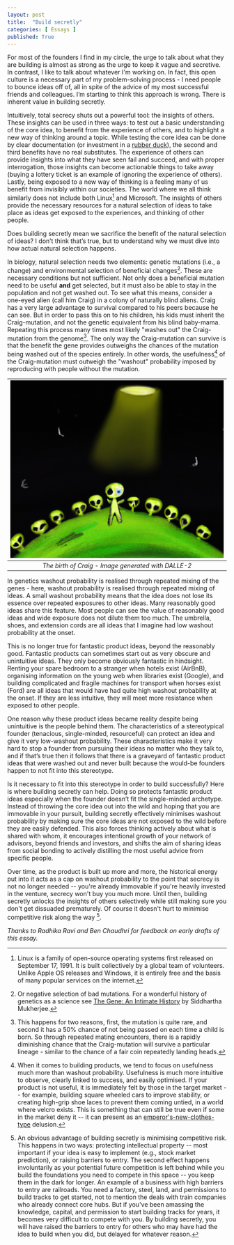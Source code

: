 ```yaml
---
layout: post
title:  "Build secretly"
categories: [ Essays ]
published: True
---
```


For most of the founders I find in my circle, the urge to talk about what they are building is almost as strong as the urge to keep it vague and secretive. In contrast, I like to talk about whatever I'm working on. In fact, this open culture is a necessary part of my problem-solving process - I need people to bounce ideas off of, all in spite of the advice of my most successful friends and colleagues. I’m starting to think this approach is wrong. There is inherent value in building secretly.

Intuitively, total secrecy shuts out a powerful tool: the insights of others. These insights can be used in three ways: to test out a basic understanding of the core idea, to benefit from the experience of others, and to highlight a new way of thinking around a topic. While testing the core idea can be done by clear documentation (or investment in a [rubber duck](https://en.wikipedia.org/wiki/Rubber_duck_debugging)), the second and third benefits have no real substitutes. The experience of others can provide insights into what they have seen fail and succeed, and with proper interrogation, those insights can become actionable things to take away (buying a lottery ticket is an example of ignoring the experience of others). Lastly, being exposed to a new way of thinking is a feeling many of us benefit from invisibly within our societies. The world where we all think similarly does not include both Linux[^1] and Microsoft. The insights of others provide the necessary resources for a natural selection of ideas to take place as ideas get exposed to the experiences, and thinking of other people. 

Does building secretly mean we sacrifice the benefit of the natural selection of ideas? I don’t think that’s true, but to understand why we must dive into how actual natural selection happens. 

In biology, natural selection needs two elements: genetic mutations (i.e., a change) and environmental selection of beneficial changes[^2]. These are necessary conditions but not sufficient. Not only does a beneficial mutation need to be useful **and** get selected, but it must also be able to stay in the population and not get washed out. To see what this means, consider a one-eyed alien (call him Craig) in a colony of naturally blind aliens. Craig has a very large advantage to survival compared to his peers because he can see. But in order to pass this on to his children, his kids must inherit the Craig-mutation, and not the genetic equivalent from his blind baby-mama. Repeating this process many times most likely "washes out" the Craig-mutation from the genome[^3]. The only way the Craig-mutation can survive is that the benefit the gene provides outweighs the chances of the mutation being washed out of the species entirely. In other words, the usefulness[^4] of the Craig-mutation must outweigh the "washout" probability imposed by reproducing with people without the mutation. 

| ![](/assets/images/DALLE-alien.jpg) | 
|:--:| 
| *The birth of Craig - Image generated with DALLE-2* |

In genetics washout probability is realised through repeated mixing of the genes - here, washout probability is realised through repeated mixing of ideas. A small washout probability means that the idea does not lose its essence over repeated exposures to other ideas. Many reasonably good ideas share this feature. Most people can see the value of reasonably good ideas and wide exposure does not dilute them too much. The umbrella, shoes, and extension cords are all ideas that I imagine had low washout probability at the onset. 

This is no longer true for fantastic product ideas, beyond the reasonably good. Fantastic products can sometimes start out as very obscure and unintuitive ideas. They only become obviously fantastic in hindsight. Renting your spare bedroom to a stranger when hotels exist (AirBnB), organising information on the young web when libraries exist (Google), and building complicated and fragile machines for transport when horses exist (Ford) are all ideas that would have had quite high washout probability at the onset. If they are less intuitive, they will meet more resistance when exposed to other people. 

One reason why these product ideas became reality despite being unintuitive is the people behind them. The characteristics of a stereotypical founder (tenacious, single-minded, resourceful) can protect an idea and give it very low-washout probability. These characteristics make it very hard to stop a founder from pursuing their ideas no matter who they talk to, and if that’s true then it follows that there is a graveyard of fantastic product ideas that were washed out and never built because the would-be founders happen to not fit into this stereotype. 

Is it necessary to fit into this stereotype in order to build successfully? Here is where building secretly can help. Doing so protects fantastic product ideas especially when the founder doesn’t fit the single-minded archetype. Instead of throwing the core idea out into the wild and hoping that you are immovable in your pursuit, building secretly effectively minimises washout probability by making sure the core ideas are not exposed to the wild before they are easily defended. This also forces thinking actively about what is shared with whom, it encourages intentional growth of your network of advisors, beyond friends and investors, and shifts the aim of sharing ideas from social bonding to actively distilling the most useful advice from specific people.

Over time, as the product is built up more and more, the historical energy put into it acts as a cap on washout probability to the point that secrecy is not no longer needed -- you're already immovable if you're heavily invested in the venture, secrecy won't buy you much more. Until then, building secretly unlocks the insights of others selectively while still making sure you don't get dissuaded prematurely. Of course it doesn't hurt to minimise competitive risk along the way [^5]. 

_Thanks to Radhika Ravi and Ben Chaudhri for feedback on early drafts of this essay._


[^1]: Linux is a family of open-source operating systems first released on September 17, 1991. It is built collectively by a global team of volunteers. Unlike Apple OS releases and Windows, it is entirely free and the basis of many popular services on the internet. 

[^2]: Or negative selection of bad mutations. For a wonderful history of genetics as a science see [The Gene: An Intimate History](https://en.wikipedia.org/wiki/The_Gene:_An_Intimate_History) by Siddhartha Mukherjee.

[^3]: This happens for two reasons, first, the mutation is quite rare, and second it has a 50% chance of not being passed on each time a child is born. So through repeated mating encounters, there is a rapidly diminishing chance that the Craig-mutation will survive a particular lineage - similar to the chance of a fair coin repeatedly landing heads. 

[^4]: When it comes to building products, we tend to focus on usefulness much more than washout probability. Usefulness is much more intuitive to observe, clearly linked to success, and easily optimised. If your product is not useful, it is immediately felt by those in the target market -- for example, building square wheeled cars to improve stability, or creating high-grip shoe laces to prevent them coming untied, in a world where velcro exists. This is something that can still be true even if some in the market deny it -- it can present as an [emperor's-new-clothes-type](https://en.wikipedia.org/wiki/The_Emperor%27s_New_Clothes#Plot) delusion.

[^5]: An obvious advantage of building secretly is minimising competitive risk. This happens in two ways: protecting intellectual property -- most important if your idea is easy to implement (e.g., stock market prediction), or raising barriers to entry. The second effect happens involuntarily as your potential future competition is left behind while you build the foundations you need to compete in this space --  you keep them in the dark for longer. An example of a business with high barriers to entry are railroads. You need a factory, steel, land, and permissions to build tracks to get started, not to mention the deals with train companies who already connect core hubs. But if you've been amassing the knowledge, capital, and permission to start building tracks for years, it becomes very difficult to compete with you. By building secretly, you will have raised the barriers to entry for others who may have had the idea to build when you did, but delayed for whatever reason.


